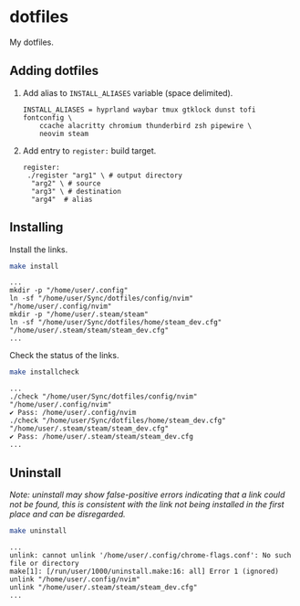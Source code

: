 # dotfiles

My dotfiles.

## Adding dotfiles

1. Add alias to `INSTALL_ALIASES` variable (space delimited).

    ```make
    INSTALL_ALIASES = hyprland waybar tmux gtklock dunst tofi fontconfig \
        ccache alacritty chromium thunderbird zsh pipewire \
        neovim steam
    ```

2. Add entry to `register:` build target.

    ```make
    register:
     ./register "arg1" \ # output directory
      "arg2" \ # source
      "arg3" \ # destination
      "arg4"  # alias
    ```

## Installing

Install the links.

```bash
make install
```

```log
...
mkdir -p "/home/user/.config"
ln -sf "/home/user/Sync/dotfiles/config/nvim" "/home/user/.config/nvim"
mkdir -p "/home/user/.steam/steam"
ln -sf "/home/user/Sync/dotfiles/home/steam_dev.cfg" "/home/user/.steam/steam/steam_dev.cfg"
...
```

Check the status of the links.

```bash
make installcheck
```

```log
...
./check "/home/user/Sync/dotfiles/config/nvim" "/home/user/.config/nvim"
✔ Pass: /home/user/.config/nvim
./check "/home/user/Sync/dotfiles/home/steam_dev.cfg" "/home/user/.steam/steam/steam_dev.cfg"
✔ Pass: /home/user/.steam/steam/steam_dev.cfg
...
```

## Uninstall

*Note: uninstall may show false-positive errors indicating that a link
could not be found, this is consistent with the link not being
installed in the first place and can be disregarded.*

```bash
make uninstall
```

```log
...
unlink: cannot unlink '/home/user/.config/chrome-flags.conf': No such file or directory
make[1]: [/run/user/1000/uninstall.make:16: all] Error 1 (ignored)
unlink "/home/user/.config/nvim"
unlink "/home/user/.steam/steam/steam_dev.cfg"
...
```
